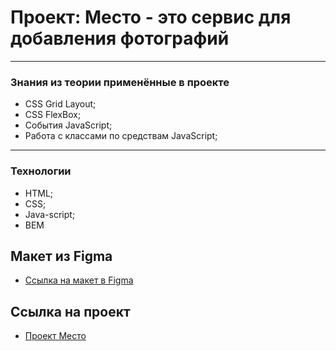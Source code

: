 # Проект: Место - это сервис для добавления фотографий

------
### Знания из теории применённые в проекте
* CSS Grid Layout;
* CSS FlexBox;
* События JavaScript;
* Работа с классами по средствам JavaScript;


------
### Технологии
* HTML;
* CSS;
* Java-script;
* BEM


## Макет из Figma

* [Ссылка на макет в Figma](https://www.figma.com/file/2cn9N9jSkmxD84oJik7xL7/JavaScript.-Sprint-4?node-id=0%3A1)

## Ссылка на проект

* [Проект Место](https://powerhair.github.io/mesto/)
